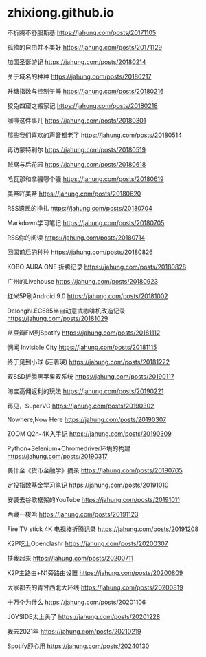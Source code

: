 # zhixiong.github.io
不折腾不舒服斯基 https://jahung.com/posts/20171105

孤独的自由并不美好 https://jahung.com/posts/20171129

加国圣诞游记 https://jahung.com/posts/20180214

关于域名的种种 https://jahung.com/posts/20180217

升糖指数与控制午睡 https://jahung.com/posts/20180216

狡兔四窟之搬家记 https://jahung.com/posts/20180218

咖啡这件事儿 https://jahung.com/posts/20180301

那些我们喜欢的声音都老了 https://jahung.com/posts/20180514

再访蒙特利尔 https://jahung.com/posts/20180519

贼窝与后花园 https://jahung.com/posts/20180618

哈瓦那和拿骚哪个骚 https://jahung.com/posts/20180619

美帝吖美帝 https://jahung.com/posts/20180620

RSS遗民的挣扎 https://jahung.com/posts/20180704

Markdown学习笔记 https://jahung.com/posts/20180705

RSS你的阅读 https://jahung.com/posts/20180714

回国前后的种种 https://jahung.com/posts/20180826

KOBO AURA ONE 折腾记录 https://jahung.com/posts/20180828

广州的Livehouse https://jahung.com/posts/20180923

红米5P刷Android 9.0 https://jahung.com/posts/20181002

Delonghi.EC685半自动意式咖啡机改造记录 https://jahung.com/posts/20181029

从豆瓣FM到Spotify https://jahung.com/posts/20181112

惘闻 Invisible City https://jahung.com/posts/20181115

终于见到小球 (莊鵑瑛) https://jahung.com/posts/20181222

双SSD折腾黑苹果双系统 https://jahung.com/posts/20190117

淘宝高佣返利的玩法 https://jahung.com/posts/20190221

再见，SuperVC https://jahung.com/posts/20190302

Nowhere,Now Here https://jahung.com/posts/20190307

ZOOM Q2n-4K入手记 https://jahung.com/posts/20190309

Python+Selenium+Chromedriver环境的构建 https://jahung.com/posts/20190317

美什金《货币金融学》摘录 https://jahung.com/posts/20190705

定投指数基金学习笔记 https://jahung.com/posts/20191010

安装去谷歌框架的YouTube https://jahung.com/posts/20191011

西藏一梭哈 https://jahung.com/posts/20191123

Fire TV stick 4K 电视棒折腾记录 https://jahung.com/posts/20191208

K2P吃上Openclashr https://jahung.com/posts/20200307

扶我起来 https://jahung.com/posts/20200711

K2P主路由+N1旁路由设置 https://jahung.com/posts/20200809

大家都去的青甘西北大环线 https://jahung.com/posts/20200819

十万个为什么 https://jahung.com/posts/20201106

JOYSIDE太上头了 https://jahung.com/posts/20201228

我去2021年 https://jahung.com/posts/20210219

Spotify舒心用 https://jahung.com/posts/20240130
